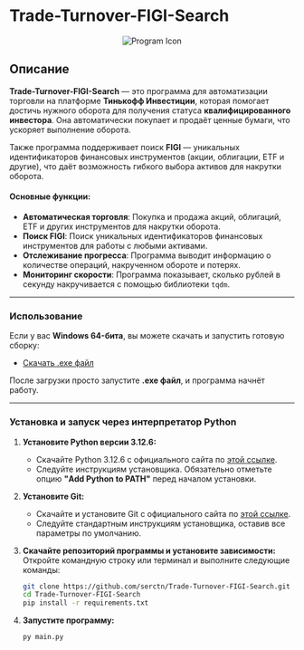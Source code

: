 # Trade-Turnover-FIGI-Search
<p align="center">
  <img src="https://raw.githubusercontent.com/serctn/Trade-Turnover-FIGI-Search/refs/heads/main/icon.ico" alt="Program Icon">
</p>

## Описание

**Trade-Turnover-FIGI-Search** — это программа для автоматизации торговли на платформе **Тинькофф Инвестиции**, которая помогает достичь нужного оборота для получения статуса **квалифицированного инвестора**. Она автоматически покупает и продаёт ценные бумаги, что ускоряет выполнение оборота.

Также программа поддерживает поиск **FIGI** — уникальных идентификаторов финансовых инструментов (акции, облигации, ETF и другие), что даёт возможность гибкого выбора активов для накрутки оборота.

#### Основные функции:
- **Автоматическая торговля**: Покупка и продажа акций, облигаций, ETF и других инструментов для накрутки оборота.
- **Поиск FIGI**: Поиск уникальных идентификаторов финансовых инструментов для работы с любыми активами.
- **Отслеживание прогресса**: Программа выводит информацию о количестве операций, накрученном обороте и потерях.
- **Мониторинг скорости**: Программа показывает, сколько рублей в секунду накручивается с помощью библиотеки `tqdm`.

---

### Использование

Если у вас **Windows 64-бита**, вы можете скачать и запустить готовую сборку:

- [Скачать .exe файл](https://github.com/serctn/Trade-Turnover-FIGI-Search/releases/download/Trade-Turnover-FIGI-Search/TradeTurnover.FIGI.Search-x64.exe)

После загрузки просто запустите **.exe файл**, и программа начнёт работу.

---

### Установка и запуск через интерпретатор Python

1. **Установите Python версии 3.12.6:**
   - Скачайте Python 3.12.6 с официального сайта по [этой ссылке](https://www.python.org/downloads/release/python-3126/).
   - Следуйте инструкциям установщика. Обязательно отметьте опцию **"Add Python to PATH"** перед началом установки.

2. **Установите Git:**
   - Скачайте и установите Git с официального сайта по [этой ссылке](https://git-scm.com/downloads).
   - Следуйте стандартным инструкциям установщика, оставив все параметры по умолчанию.

3. **Скачайте репозиторий программы и установите зависимости:**
   Откройте командную строку или терминал и выполните следующие команды:
   ```bash
   git clone https://github.com/serctn/Trade-Turnover-FIGI-Search.git
   cd Trade-Turnover-FIGI-Search
   pip install -r requirements.txt
   ```

4. **Запустите программу:**
   ```bash
   py main.py
   ```
